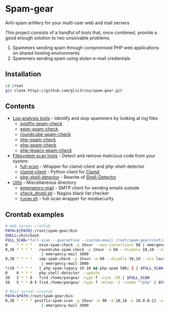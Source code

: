 # Spam-gear

Anti-spam artillery for your multi-user web and mail servers.

This project consists of a handful of tools that, once combined, provide a good enough solution to two unsolvable problems.

1. Spammers sending spam through compromised PHP web applications on shared hosting environments
2. Spammers sending spam using stolen e-mail credentials


## Installation
```bash
cd /root
git clone https://github.com/glic3rinu/spam-gear.git
```


## Contents

* [Log analysis tools](logs) - Identify and stop spammers by looking at log files
    * [postfix-spam-check](logs/postfix-spam-check)
    * [exim-spam-check](logs/exim-spam-check)
    * [roundcube-spam-check](logs/roundcube-spam-check)
    * [imp-spam-check](logs/imp-spam-check)
    * [php-spam-check](logs/php-legacy-check)
    * [php-legacy-spam-check](logs/php-spam-legacy-check)
* [Filesystem scan tools](scans) - Detect and remove malicious code from your system
    * [full-scan](scans/full-scan) - Wrapper for clamd-client and php-shell-detector
    * [clamd-client](scans/clamd-client) - Python client for [Clamd](http://www.clamav.net)
    * [php-shell-detector](scans/php-shell-detector) - Rewrite of [Shell-Detector](https://github.com/emposha/Shell-Detector)
* [Utils](utils) - Miscellaneous directory
    * [emergency-mail](utils/emergency-mail) - SMTP client for sending emails outside
    * [check_dnsbl.sh](utils/check_dnsbl.sh) - Nagios black list checker
    * [runav.sh](utils/runav.sh) - full-scan wrapper for modsecurity


## Crontab examples
```bash
# Web server crontab
PATH=${PATH}:/root/spam-gear/bin
SHELL=/bin/bash
FULL_SCAN="full-scan --quarantine --custom-email /root/spam-gear/conf/alert.email"
0    * * * *   exim-spam-check -p 1hour --max-connections 90 | emergency-mail 2000
0,30 * * * *   roundcube-spam-check -p 1hour -m 60 --disable 10,10 --nis localhost \
                | emergency-mail 3000
0,30 * * * *   imp-spam-check -p 1hour -m 60 --disable 10,10 --nis localhost \
                | emergency-mail 3000
*/10 * * * *   { php-spam-legacy 10 10 && php-spam 500; } | $FULL_SCAN
0    0 * * *   php-shell-detector --update
30   2 * * 6   find /home/pangea/ -type f -size -5M | $FULL_SCAN
30   5 * * 0-5 find /home/pangea/ -type f -mtime -2 -iname "*php" | $FULL_SCAN
```

```bash
# Mail server crontab
PATH=$PATH:/root/spam-gear/bin
0,30 * * * * postfix-spam-scan -p 1hour -m 90 -d 10,10 -n 10.0.0.21 -w 10.0.0.21 \
                | emergency-mail 3000
```

<!--TODO custom settinsg-->
